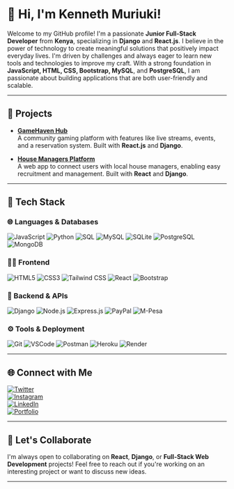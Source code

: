 # 👋 Hi, I'm Kenneth Muriuki!

Welcome to my GitHub profile! I'm a passionate **Junior Full-Stack Developer** from **Kenya**, specializing in **Django** and **React.js**. I believe in the power of technology to create meaningful solutions that positively impact everyday lives. I'm driven by challenges and always eager to learn new tools and technologies to improve my craft. With a strong foundation in **JavaScript, HTML, CSS, Bootstrap, MySQL**, and **PostgreSQL**, I am passionate about building applications that are both user-friendly and scalable.

---

## 💼 Projects

- **[GameHaven Hub](https://github.com/kogimurio/GameHaven-Hub)**  
  A community gaming platform with features like live streams, events, and a reservation system. Built with **React.js** and **Django**.

- **[House Managers Platform](https://github.com/kogimurio/House-Managers-Platform)**  
  A web app to connect users with local house managers, enabling easy recruitment and management. Built with **React** and **Django**.

---

## 🚀 Tech Stack

### 🌐 Languages & Databases  
![JavaScript](https://img.shields.io/badge/-JavaScript-F7DF1E?style=for-the-badge&logo=javascript&logoColor=black)
![Python](https://img.shields.io/badge/-Python-3776AB?style=for-the-badge&logo=python&logoColor=white)
![SQL](https://img.shields.io/badge/-SQL-003B57?style=for-the-badge&logo=sqlite&logoColor=white)
![MySQL](https://img.shields.io/badge/-MySQL-4479A1?style=for-the-badge&logo=mysql&logoColor=white)
![SQLite](https://img.shields.io/badge/-SQLite-07405E?style=for-the-badge&logo=sqlite&logoColor=white)
![PostgreSQL](https://img.shields.io/badge/-PostgreSQL-336791?style=for-the-badge&logo=postgresql&logoColor=white)
![MongoDB](https://img.shields.io/badge/-MongoDB-47A248?style=for-the-badge&logo=mongodb&logoColor=white)

### 🧑‍💻 Frontend
![HTML5](https://img.shields.io/badge/-HTML5-E34F26?style=for-the-badge&logo=html5&logoColor=white)
![CSS3](https://img.shields.io/badge/-CSS3-1572B6?style=for-the-badge&logo=css3&logoColor=white)
![Tailwind CSS](https://img.shields.io/badge/-TailwindCSS-38B2AC?style=for-the-badge&logo=tailwind-css&logoColor=white)
![React](https://img.shields.io/badge/-React-61DAFB?style=for-the-badge&logo=react&logoColor=black)
![Bootstrap](https://img.shields.io/badge/-Bootstrap-563D7C?style=for-the-badge&logo=bootstrap&logoColor=white)

### 🧠 Backend & APIs
![Django](https://img.shields.io/badge/-Django-092E20?style=for-the-badge&logo=django&logoColor=white)
![Node.js](https://img.shields.io/badge/-Node.js-339933?style=for-the-badge&logo=node.js&logoColor=white)
![Express.js](https://img.shields.io/badge/-Express.js-000000?style=for-the-badge&logo=express&logoColor=white)
![PayPal](https://img.shields.io/badge/-PayPal-00457C?style=for-the-badge&logo=paypal&logoColor=white)
![M-Pesa](https://img.shields.io/badge/-Mpesa-48A742?style=for-the-badge&logo=mpesa&logoColor=white)

### ⚙️ Tools & Deployment
![Git](https://img.shields.io/badge/-Git-F05032?style=for-the-badge&logo=git&logoColor=white)
![VSCode](https://img.shields.io/badge/-VSCode-007ACC?style=for-the-badge&logo=visual-studio-code&logoColor=white)
![Postman](https://img.shields.io/badge/-Postman-FF6C37?style=for-the-badge&logo=postman&logoColor=white)
![Heroku](https://img.shields.io/badge/-Heroku-430098?style=for-the-badge&logo=heroku&logoColor=white)
![Render](https://img.shields.io/badge/-Render-46E3B7?style=for-the-badge&logo=render&logoColor=black)




---

## 🌐 Connect with Me

[![Twitter](https://img.shields.io/badge/X-@Kmurio-blue)](https://x.com/Kmurio)  
[![Instagram](https://img.shields.io/badge/Instagram-itsme_murio-%23E4405F)](https://www.instagram.com/itsme_murio/?hl=en)  
[![LinkedIn](https://img.shields.io/badge/LinkedIn-Kenneth%20Muriuki-blue)](https://www.linkedin.com/in/kenneth-muriuki-b22ba6161)  
[![Portfolio](https://img.shields.io/badge/Portfolio-Visit-blue)](https://murioportfolio.onrender.com/)

---

## 🤝 Let's Collaborate

I'm always open to collaborating on **React**, **Django**, or **Full-Stack Web Development** projects! Feel free to reach out if you're working on an interesting project or want to discuss new ideas.

---
